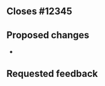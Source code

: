 <!-- PR title should start with GitHub issue number if applicable, e.g. `[Issue #12345] Update PR and issue templates` -->

## Closes #12345 <!-- Link to GitHub issue. If only part of a change, use Part of #12345 instead. -->

## Proposed changes

<!-- Add detailed description of changes here, including a bulleted summary of changes. -->

-

## Requested feedback

<!-- What type of feedback would you like from reviewers? -->
<!-- If you plan on leaving a self-review, note that here. -->
